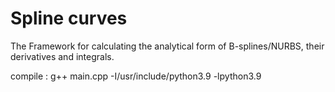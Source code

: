 # Spline curves

The Framework for calculating the analytical form of B-splines/NURBS, their derivatives and integrals.

compile : g++ main.cpp -I/usr/include/python3.9  -lpython3.9 